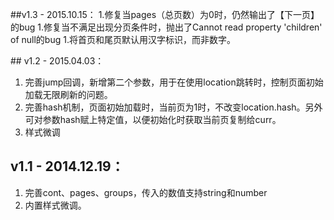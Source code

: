﻿
##v1.3 - 2015.10.15：
1.修复当pages（总页数）为0时，仍然输出了【下一页】的bug
1.修复当不满足出现分页条件时，抛出了Cannot read property 'children' of null的bug
1.将首页和尾页默认用汉字标识，而非数字。

﻿## v1.2 - 2015.04.03：
1. 完善jump回调，新增第二个参数，用于在使用location跳转时，控制页面初始加载无限刷新的问题。
1. 完善hash机制，页面初始加载时，当前页为1时，不改变location.hash。另外可对参数hash赋上特定值，以便初始化时获取当前页复制给curr。
1. 样式微调


## v1.1 - 2014.12.19：
1. 完善cont、pages、groups，传入的数值支持string和number
1. 内置样式微调。